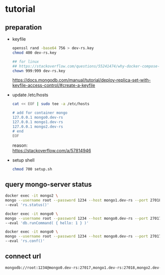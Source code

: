 # tutorial

## preparation

- keyfile

  ```bash
  openssl rand -base64 756 > dev-rs.key
  chmod 400 dev-rs.key

  ## for linux
  ## https://stackoverflow.com/questions/55241474/why-docker-compose-creates-directories-files-with-usergroup-999999
  chown 999:999 dev-rs.key
  ```

  <https://docs.mongodb.com/manual/tutorial/deploy-replica-set-with-keyfile-access-control/#create-a-keyfile>

- update /etc/hosts

  ```bash
  cat << EOF | sudo tee -a /etc/hosts

  # add for container mongo
  127.0.0.1 mongo0.dev-rs
  127.0.0.1 mongo1.dev-rs
  127.0.0.1 mongo2.dev-rs
  # end
  EOF
  ```

  reason:  
  <https://stackoverflow.com/a/57814946>

- setup shell

  ```bash
  chmod 700 setup.sh
  ```

## query mongo-server status

```bash
docker exec -it mongo2 \
mongo --username root --password 1234 --host mongo1.dev-rs --port 27018 \
--eval 'rs.status()'

docker exec -it mongo0 \
mongo --username root --password 1234 --host mongo0.dev-rs --port 27017 \
--eval 'db.runCommand( { hello: 1 } )'

docker exec -it mongo0 \
mongo --username root --password 1234 --host mongo0.dev-rs --port 27017 \
--eval 'rs.conf()'
```

## connect url

```bash
mongodb://root:1234@mongo0.dev-rs:27017,mongo1.dev-rs:27018,mongo2.dev-rs:27019/?replicaSet=dev-rs
```
